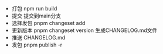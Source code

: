 - 打包 npm run build
- 提交 提交到main分支
- 选择发包 pnpm changeset add
- 更新版本 pnpm changeset version 生成CHANGELOG.md文件
- 推送 CHANGELOG.md
- 发包 pnpm publish -r
